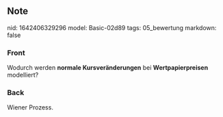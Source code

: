 ## Note
nid: 1642406329296
model: Basic-02d89
tags: 05_bewertung
markdown: false

### Front
Wodurch werden <b>normale Kursveränderungen</b> bei
<b>Wertpapierpreisen</b> modelliert?

### Back
Wiener Prozess.
